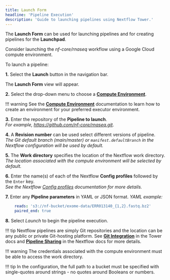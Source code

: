 ```yaml
---
title: Launch Form
headline: 'Pipeline Execution'
description: 'Guide to launching pipelines using Nextflow Tower.'
---
```


The **Launch Form** can be used for launching pipelines and for creating pipelines for the **Launchpad**.

Consider launching the *nf-core/rnaseq* workflow using a Google Cloud compute environment.

To launch a pipeline:

**1.** Select the **Launch** button in the navigation bar.

The **Launch Form** view will appear.

**2.** Select the drop-down menu to choose a [**Compute Environment**](../compute-envs/overview.md).

!!! warning 
    See the [**Compute Environment**](../compute-envs/overview.md) documentation to learn how to create an environment for your preferred executor environment.

**3.** Enter the repository of the **Pipeline to launch**.  
*For example, https://github.com/nf-core/rnaseq.git*.

**4.** A **Revision number** can be used select different versions of pipeline.  
*The Git default branch (main/master) or `manifest.defaultBranch` in the Nextflow configuration will be used by default.*

**5.** The **Work directory** specifies the location of the Nextflow work directory.  
*The location associated with the compute environment will be selected by default.*

**6.** Enter the name(s) of each of the Nextflow **Config profiles** followed by the `Enter` key.  
*See the Nextflow [Config profiles](https://www.nextflow.io/docs/latest/config.html#config-profiles) documentation for more details.*

**7.** Enter any **Pipeline parameters** in YAML or JSON format.
*YAML example:*

```yaml
    reads: 's3://nf-bucket/exome-data/ERR013140_{1,2}.fastq.bz2'  
    paired_end: true
```

**8.** Select *Launch* to begin the pipeline execution.

!!! tip 
    Nextflow pipelines are simply Git repositories and the location can be any public or private Git-hosting platform. See [**Git Integration**](../git/overview.md) in the Tower docs and [**Pipeline Sharing**](https://www.nextflow.io/docs/latest/sharing.html) in the Nextflow docs for more details.

!!! warning 
    The credentials associated with the compute environment must be able to access the work directory.

!!! tip 
    In the configuration, the full path to a bucket must be specified with single-quotes around strings - no quotes around Booleans or numbers.
